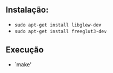 ## Instalação:

- `sudo apt-get install libglew-dev`
- `sudo apt-get install freeglut3-dev`

## Execução

- `make'
